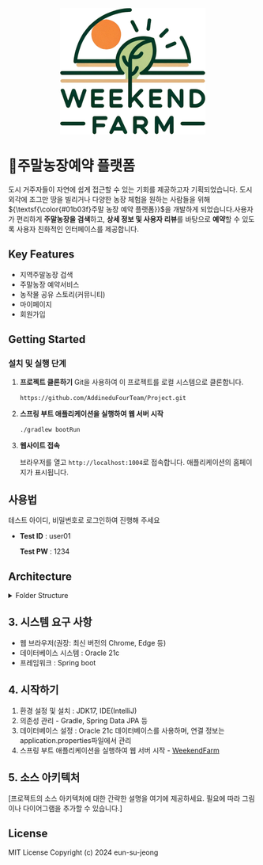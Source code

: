 <p align="center"><img src="src/main/resources/static/img/logo.png" width="294" height="255"></p>

# 🌱주말농장예약 플랫폼
도시 거주자들이 자연에 쉽게 접근할 수 있는 기회를 제공하고자 기획되었습니다. 도시 외각에 조그만 땅을 빌리거나 다양한 농장 체험을 원하는 사람들을 위해 ${\textsf{\color{#01b03f}주말 농장 예약 플랫폼}}$을 개발하게 되었습니다.사용자가 편리하게 **주말농장을 검색**하고, **상세 정보 및 사용자 리뷰**를 바탕으로 **예약**할 수 있도록 사용자 친화적인 인터페이스를 제공합니다.

## Key Features
- 지역주말농장 검색
- 주말농장 예약서비스 
- 농작물 공유 스토리(커뮤니티) 
- 마이페이지
- 회원가입

## Getting Started
### 설치 및 실행 단계
1. **프로젝트 클론하기**
   Git을 사용하여 이 프로젝트를 로컬 시스템으로 클론합니다.
   ```
   https://github.com/AddineduFourTeam/Project.git
   ```
2. **스프링 부트 애플리케이션을 실행하여 웹 서버 시작**
   ```
   ./gradlew bootRun
   ```
3. **웹사이트 접속**

   브라우저를 열고 `http://localhost:1004`로 접속합니다. 애플리케이션의 홈페이지가 표시됩니다.

## 사용법
테스트 아이디, 비밀번호로 로그인하여 진행해 주세요

- **Test ID** : user01

  **Test PW** : 1234

## Architecture
<details>
<summary>Folder Structure</summary>
<div markdown="1">

```

src/
│
├── main/
│   └── java/
│       └── com/
│           └── farm/
│               ├── config/
│               │   └── MemberPasswordEncoder.java
│               ├── controller/
│               │   ├── AddrController.java
│               │   ├── BoardController.java
│               │   ├── FarmController.java
│               │   ├── HomeController.java
│               │   ├── MemberController.java
│               │   ├── MyPageController.java
│               │   ├── OpenApiController.java
│               │   └── StoryController.java
│               ├── domain/
│               │   ├── Board.java
│               │   ├── Farm.java
│               │   ├── Member.java
│               │   ├── Reservation.java
│               │   ├── Review.java
│               │   ├── Story.java
│               │   └── StoryReply.java
│               ├── dto/
│               │   ├── MemberReviewDto.java
│               │   ├── MemInfoDto.java
│               │   └── ReservationFarmDto.java
│               ├── filter/
│               │   ├── CustomInterceptor.java
│               │   └── WebConfig.java
│               ├── other/
│               │   ├── CDataExtractor.java
│               │   └── TestMain.java
│               ├── repository/
│               │   ├── BoardRepository.java
│               │   ├── FarmRepository.java
│               │   ├── MemberRepository.java
│               │   ├── ReservationRepository.java
│               │   ├── ReviewRepository.java
│               │   ├── StoryReplyRepository.java
│               │   └── StoryRepository.java
│               ├── service/
│               │   ├── BoardService.java
│               │   ├── CommonService.java
│               │   ├── KakaoApiExplorer.java
│               │   ├── ListService.java
│               │   ├── MemberService.java
│               │   ├── OpenApiExplorer.java
│               │   ├── OpenApiService.java
│               │   ├── ReservationService.java
│               │   ├── StoryService.java
│               │   ├── ServletInitializer.java
│               │   └── WeekendFarmApplication.java
│
├── resources/
│   ├── static/
│   │   ├── css/
│   │   │   ├── animate.css
│   │   │   ├── font.css
│   │   │   ├── reset.css
│   │   │   └── style.css
│   │   ├── files/
│   │   ├── fonts/
│   │   ├── img/
│   │   └── js/
│   │       ├── aos.min.js
│   │       ├── script.js
│   │       └── wow.min.js
│   ├── application.properties
│   └── webapp/
│       ├── WEB-INF/
│       │   ├── include/
│       │   └── views/
│
├── test/
├── .gitignore
├── build.gradle
├── gradlew
├── gradlew.bat
├── README.md
└── settings.gradle


```
</div>
</details>


## 3. 시스템 요구 사항
- 웹 브라우저(권장: 최신 버전의 Chrome, Edge 등)
- 데이터베이스 시스템 : Oracle 21c
- 프레임워크 : Spring boot

## 4. 시작하기
1. 환경 설정 및 설치 : JDK17, IDE(IntelliJ)
2. 의존성 관리 - Gradle, Spring Data JPA 등
3. 데이터베이스 설정 : Oracle 21c 데이터베이스를 사용하며, 연결 정보는 application.properties파일에서 관리
4. 스프링 부트 애플리케이션을 실행하여 웹 서버 시작 - [WeekendFarm](http://localhost:1004)

## 5. 소스 아키텍처
[프로젝트의 소스 아키텍처에 대한 간략한 설명을 여기에 제공하세요. 필요에 따라 그림이나 다이어그램을 추가할 수 있습니다.]

## License
MIT License Copyright (c) 2024 eun-su-jeong
